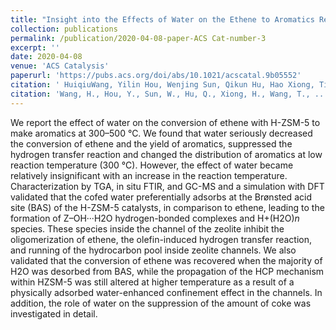 ```yaml
---
title: "Insight into the Effects of Water on the Ethene to Aromatics Reaction with HZSM-5"
collection: publications
permalink: /publication/2020-04-08-paper-ACS Cat-number-3
excerpt: ''
date: 2020-04-08
venue: 'ACS Catalysis'
paperurl: 'https://pubs.acs.org/doi/abs/10.1021/acscatal.9b05552'
citation: ' HuiqiuWang, Yilin Hou, Wenjing Sun, Qikun Hu, Hao Xiong, Tiefeng Wang, Binhang Yan, and Weizhong Qian. 2020. 'Insight into the Effects of Water on the Ethene to Aromatics Reaction with HZSM-5', ACS Catalysis, 10: 5288-98.'
citation: 'Wang, H., Hou, Y., Sun, W., Hu, Q., Xiong, H., Wang, T., ... & Qian, W. , ACS Catalysis, 2020,10(9), 5288-5298.'
---
```

We report the effect of water on the conversion of ethene with H-ZSM-5 to make aromatics at 300–500 °C. We found that water seriously decreased the conversion of ethene and the yield of aromatics, suppressed the hydrogen transfer reaction and changed the distribution of aromatics at low reaction temperature (300 °C). However, the effect of water became relatively insignificant with an increase in the reaction temperature. Characterization by TGA, in situ FTIR, and GC-MS and a simulation with DFT validated that the cofed water preferentially adsorbs at the Brønsted acid site (BAS) of the H-ZSM-5 catalysts, in comparison to ethene, leading to the formation of Z–OH···H2O hydrogen-bonded complexes and H+(H2O)*n* species. These species inside the channel of the zeolite inhibit the oligomerization of ethene, the olefin-induced hydrogen transfer reaction, and running of the hydrocarbon pool inside zeolite channels. We also validated that the conversion of ethene was recovered when the majority of H2O was desorbed from BAS, while the propagation of the HCP mechanism within HZSM-5 was still altered at higher temperature as a result of a physically adsorbed water-enhanced confinement effect in the channels. In addition, the role of water on the suppression of the amount of coke was investigated in detail.

